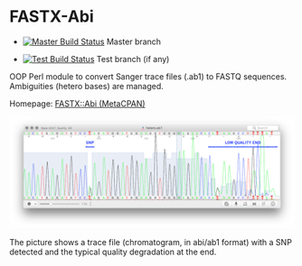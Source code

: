 # FASTX-Abi

 - [![Master Build Status](https://travis-ci.org/telatin/FASTX-Abi.svg?branch=master)](https://travis-ci.org/telatin/FASTX-Abi) Master branch

 - [![Test Build Status](https://travis-ci.org/telatin/FASTX-Abi.svg?branch=test)](https://travis-ci.org/telatin/FASTX-Abi) Test branch (if any)

OOP Perl module to convert Sanger trace files (.ab1) to FASTQ sequences. Ambiguities (hetero bases) are managed.

Homepage: [FASTX::Abi (MetaCPAN)](https://metacpan.com/pod/FASTX::Abi)

![alt text](https://raw.githubusercontent.com/telatin/FASTX-Abi/master/img/chromatogram.png)

The picture shows a trace file (chromatogram, in abi/ab1 format) with a SNP detected and the typical quality degradation at the end.
